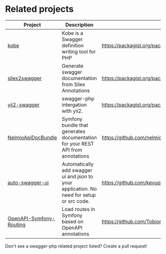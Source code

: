 # Related projects


Project | Description | URL
--- | --- | ---
[kobe](https://github.com/AaronJan/Kobe) | Kobe is a Swagger definition writing tool for PHP | https://packagist.org/packages/aaronjan/kobe
[silex2swagger](https://github.com/DerManoMann/silex2swagger) | Generate swagger documentation from Silex Annotations | https://packagist.org/packages/radebatz/silex2swagger
[yii2-swagger](https://github.com/lichunqiang/yii2-swagger) | swagger-php intergation with yii2. | https://packagist.org/packages/light/yii2-swagger
[NelmioApiDocBundle](https://github.com/nelmio/NelmioApiDocBundle) | Symfony bundle that generates documentation for your REST API from annotations | https://github.com/nelmio/NelmioApiDocBundle
[auto-swagger-ui](https://github.com/kevupton/auto-swagger-ui) | Automatically add swagger ui and json to your application. No need for setup or src code. | https://github.com/kevupton/auto-swagger-ui
[OpenAPI-Symfony-Routing](https://github.com/Tobion/OpenAPI-Symfony-Routing) | Load routes in Symfony based on OpenAPI annotations | https://github.com/Tobion/OpenAPI-Symfony-Routing

Don't see a swagger-php related project listed? Create a pull request!
